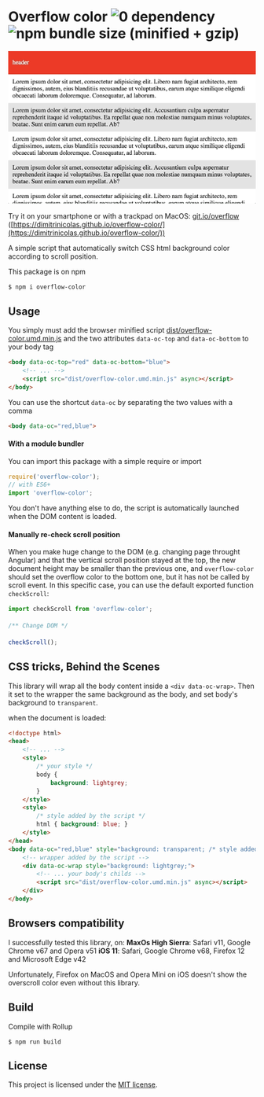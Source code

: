 # Overflow color ![0 dependency](https://img.shields.io/badge/dependencies-0-brightgreen.svg) ![npm bundle size (minified + gzip)](https://img.shields.io/bundlephobia/minzip/overflow-color.svg)

[![Demo](gif.gif)](https://dimitrinicolas.github.io/overflow-color/)

Try it on your smartphone or with a trackpad on MacOS: [git.io/overflow](https://dimitrinicolas.github.io/overflow-color/) ([https://dimitrinicolas.github.io/overflow-color/](https://dimitrinicolas.github.io/overflow-color/))

A simple script that automatically switch CSS html background color according to scroll position.

This package is on npm
```console
$ npm i overflow-color
```

## Usage

You simply must add the browser minified script [dist/overflow-color.umd.min.js](dist/overflow-color.umd.min.js) and the two attributes `data-oc-top` and `data-oc-bottom` to your body tag

```html
<body data-oc-top="red" data-oc-bottom="blue">
    <!-- ... -->
    <script src="dist/overflow-color.umd.min.js" async></script>
</body>
```

You can use the shortcut `data-oc` by separating the two values with a comma

```html
<body data-oc="red,blue">
```

#### With a module bundler

You can import this package with a simple require or import

```javascript
require('overflow-color');
// with ES6+
import 'overflow-color';
```

You don't have anything else to do, the script is automatically launched when the DOM content is loaded.

#### Manually re-check scroll position

When you make huge change to the DOM (e.g. changing page throught Angular) and that the vertical scroll position stayed at the top, the new document height may be smaller than the previous one, and `overflow-color` should set the overflow color to the bottom one, but it has not be called by scroll event. In this specific case, you can use the default exported function `checkScroll`:

```javascript
import checkScroll from 'overflow-color';

/** Change DOM */

checkScroll();
```

## CSS tricks, Behind the Scenes

This library will wrap all the body content inside a `<div data-oc-wrap>`.
Then it set to the wrapper the same background as the body, and set body's background to `transparent`.

when the document is loaded:
```html
<!doctype html>
<head>
    <!-- ... -->
    <style>
        /* your style */
        body {
            background: lightgrey;
        }
    </style>
    <style>
        /* style added by the script */
        html { background: blue; }
    </style>
</head>
<body data-oc="red,blue" style="background: transparent; /* style added by the script */ ">
    <!-- wrapper added by the script -->
    <div data-oc-wrap style="background: lightgrey;">
        <!-- ... your body's childs -->
        <script src="dist/overflow-color.umd.min.js" async></script>
    </div>
</body>
```

## Browsers compatibility

I successfully tested this library, on: 
**MaxOs High Sierra**: Safari v11, Google Chrome v67 and Opera v51 
**iOS 11**: Safari, Google Chrome v68, Firefox 12 and Microsoft Edge v42

Unfortunately, Firefox on MacOS and Opera Mini on iOS doesn't show the overscroll color even without this library.

## Build

Compile with Rollup
```console
$ npm run build
```

## License

This project is licensed under the [MIT license](LICENSE).
